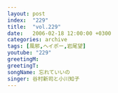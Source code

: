 ```yaml
---
layout: post
index:  "229"
title:  "vol.229"
date:   2006-02-18 12:00:00 +0300
categories: archive
tags: [風邪,ヘイポー,岩尾望]
youtube: "229"
greetingM: 
greetingT: 
songName: 忘れていいの
singer: 谷村新司と小川知子
---
```

